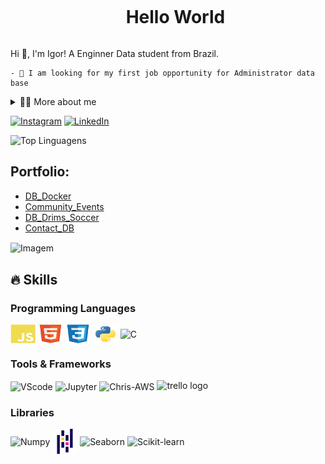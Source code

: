 <!--título-->
<div id="user-content-toc">
  <ul align="center">
    <summary><h1 style="display: inline-block">Hello World</h1></summary>
</div>

<!-- Presentation -->
<p>
  Hi 👋, I'm Igor! A Enginner Data student from Brazil.

    - 🔭 I am looking for my first job opportunity for Administrator data base
</p>

<!-- Dropdown -->
<details>
  <summary>👨‍💻 More about me</summary>

  - 💬I am 43 years old and currently living in Brazil. I am fluent in English and am studying Data Engineering. I have experience with SQL, Python, Data Analysis, Data Visualization, and basic knowledge of Database Administration (DBA). Additionally, I have completed courses in MySQL, Postgres, Docker, and data modeling. I am currently developing practical projects to gain experience as a DBA, with the goal of evolving into a Data Manager in the future. I am also studying basic knowledge of data engineering and Big Data, and I plan to implement a small ETL project.

  - I have over 15 years of experience in customer service, which has helped me develop important skills such as creativity, communication, marketing, analytical       
    capability, and community and social media management.

  - ⚡ II have a strong interest in reading, especially books on philosophy, stoicism, politics, and German literature, as well as manga and comics. I also enjoy exploring database articles in less common languages, such as Mandarin. In my free time, I love watching movies and playing video games with my son. I believe that our personal interests not only enrich our worldview but also enhance our ability to solve problems creatively and effectively. \o/
</details>

<!-- Links -->
[![Instagram](https://img.shields.io/badge/Instagram-E4405F?style=for-the-badge&logo=instagram&logoColor=white)](https://www.instagram.com/igor_drims)
[![LinkedIn](https://img.shields.io/badge/LinkedIn-0077B5?style=for-the-badge&logo=linkedin&logoColor=white)](https://www.linkedin.com/in/igor-hilario)

<!-- GithubStats -->
![![Top Linguagens](https://github-readme-stats.vercel.app/api/top-langs/?username=karanalpe&layout=compact)](https://github.com/deckSnover?tab=repositories)

<!-- Portfolio -->
## Portfolio:
- [DB_Docker](https://github.com/deckSnover/DB-Docker.git)
- [Community_Events](https://github.com/deckSnover/CommunityEvents.git)
- [DB_Drims_Soccer](https://github.com/deckSnover/DatabaseDrims.git)
- [Contact_DB](https://github.com/deckSnover/ContactDB.git)

<!-- GIF -->
<p align="left">
  <img align="center" src="https://github.com/VariableBee/VariableBee/assets/77739311/4e9f41af-6b57-49a7-b15a-74322e96b4d7" alt="Imagem">
</p>

## 🔥 Skills
<!-- Skills: Programming Languages -->
  <div style="flex-basis: 48%;">
    <h3>Programming Languages</h3>
    <img align="center" alt="Js" height="30" width="40" src="https://raw.githubusercontent.com/devicons/devicon/master/icons/javascript/javascript-plain.svg">
    <img align="center" alt="HTML" height="30" width="40" src="https://raw.githubusercontent.com/devicons/devicon/master/icons/html5/html5-original.svg">
    <img align="center" alt="CSS" height="30" width="40" src="https://raw.githubusercontent.com/devicons/devicon/master/icons/css3/css3-original.svg">
    <img align="center" alt="Python" height="30" width="40" src="https://raw.githubusercontent.com/devicons/devicon/master/icons/python/python-original.svg">
    <img align="center" alt="C" height="30" width="40" src="https://cdn.jsdelivr.net/gh/devicons/devicon/icons/c/c-original.svg">
  </div>
  
  <!-- Skills: Tools & Frameworks -->
  <div style="flex-basis: 48%;">
    <h3>Tools & Frameworks</h3>
    <img align="center" alt="VScode" height="30" width="40" src="https://cdn.jsdelivr.net/gh/devicons/devicon/icons/vscode/vscode-original.svg">
    <img align="center" alt="Jupyter" height="30" width="40" src="https://cdn.jsdelivr.net/gh/devicons/devicon/icons/jupyter/jupyter-original.svg">
    <img align="center" alt="Chris-AWS" height="30" width="40" src="https://cdn.jsdelivr.net/gh/devicons/devicon/icons/git/git-original.svg">
    <img src="https://cdn.jsdelivr.net/gh/devicons/devicon/icons/trello/trello-plain.svg" height="40" alt="trello logo"  />
  </div>
  
  <!-- Skills: Libraries -->
  <div style="flex-basis: 48%;">
    <h3>Libraries</h3>
    <img align="center" alt="Numpy" height="30" width="40" src="https://cdn.jsdelivr.net/gh/devicons/devicon/icons/numpy/numpy-original.svg">
    <img align="center" alt="Pandas" src="https://raw.githubusercontent.com/devicons/devicon/2ae2a900d2f041da66e950e4d48052658d850630/icons/pandas/pandas-original.svg" alt="pandas" width="40" height="40"/>
    <img align="center" alt="Seaborn" src="https://seaborn.pydata.org/_images/logo-mark-lightbg.svg" alt="seaborn" width="40" height="40"/>
    <img align="center" alt="Scikit-learn" src="https://upload.wikimedia.org/wikipedia/commons/0/05/Scikit_learn_logo_small.svg" alt="scikit_learn" width="40" height="40"/>
  </div>


